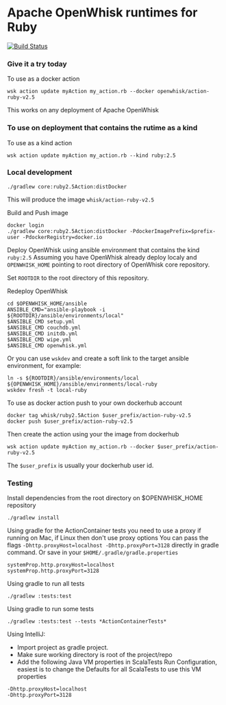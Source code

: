 # Apache OpenWhisk runtimes for Ruby
[![Build Status](https://travis-ci.org/remore/openwhisk-runtime-ruby.svg?branch=master)](https://travis-ci.org/remore/openwhisk-runtime-ruby)

### Give it a try today
To use as a docker action
```
wsk action update myAction my_action.rb --docker openwhisk/action-ruby-v2.5
```
This works on any deployment of Apache OpenWhisk

### To use on deployment that contains the rutime as a kind
To use as a kind action
```
wsk action update myAction my_action.rb --kind ruby:2.5
```

### Local development
```
./gradlew core:ruby2.5Action:distDocker
```
This will produce the image `whisk/action-ruby-v2.5`

Build and Push image
```
docker login
./gradlew core:ruby2.5Action:distDocker -PdockerImagePrefix=$prefix-user -PdockerRegistry=docker.io
```

Deploy OpenWhisk using ansible environment that contains the kind `ruby:2.5`
Assuming you have OpenWhisk already deploy localy and `OPENWHISK_HOME` pointing to root directory of OpenWhisk core repository.

Set `ROOTDIR` to the root directory of this repository.

Redeploy OpenWhisk
```
cd $OPENWHISK_HOME/ansible
ANSIBLE_CMD="ansible-playbook -i ${ROOTDIR}/ansible/environments/local"
$ANSIBLE_CMD setup.yml
$ANSIBLE_CMD couchdb.yml
$ANSIBLE_CMD initdb.yml
$ANSIBLE_CMD wipe.yml
$ANSIBLE_CMD openwhisk.yml
```

Or you can use `wskdev` and create a soft link to the target ansible environment, for example:
```
ln -s ${ROOTDIR}/ansible/environments/local ${OPENWHISK_HOME}/ansible/environments/local-ruby
wskdev fresh -t local-ruby
```

To use as docker action push to your own dockerhub account
```
docker tag whisk/ruby2.5Action $user_prefix/action-ruby-v2.5
docker push $user_prefix/action-ruby-v2.5
```
Then create the action using your the image from dockerhub
```
wsk action update myAction my_action.rb --docker $user_prefix/action-ruby-v2.5
```
The `$user_prefix` is usually your dockerhub user id.

### Testing
Install dependencies from the root directory on $OPENWHISK_HOME repository
```
./gradlew install
```

Using gradle for the ActionContainer tests you need to use a proxy if running on Mac, if Linux then don't use proxy options
You can pass the flags `-Dhttp.proxyHost=localhost -Dhttp.proxyPort=3128` directly in gradle command.
Or save in your `$HOME/.gradle/gradle.properties`
```
systemProp.http.proxyHost=localhost
systemProp.http.proxyPort=3128
```
Using gradle to run all tests
```
./gradlew :tests:test
```
Using gradle to run some tests
```
./gradlew :tests:test --tests *ActionContainerTests*
```
Using IntelliJ:
- Import project as gradle project.
- Make sure working directory is root of the project/repo
- Add the following Java VM properties in ScalaTests Run Configuration, easiest is to change the Defaults for all ScalaTests to use this VM properties
```
-Dhttp.proxyHost=localhost
-Dhttp.proxyPort=3128
```

